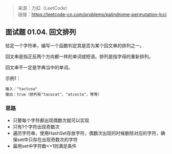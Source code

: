 > 来源：力扣（LeetCode）  
  链接：https://leetcode-cn.com/problems/palindrome-permutation-lcci

## 面试题 01.04. 回文排列

给定一个字符串，编写一个函数判定其是否为某个回文串的排列之一。

回文串是指正反两个方向都一样的单词或短语。排列是指字母的重新排列。

回文串不一定是字典当中的单词。


示例1：
```
输入："tactcoa"
输出：true（排列有"tacocat"、"atcocta"，等等）
```

### 思路
* 只要每个字符都出现偶数次就可以实现
* 只有1个字符出现奇数次
* 遍历字符串，使用HashSet存放字符，偶数次出现的时候删除对应的字符，确保set中只存在出现奇数次的字符
* 最用set中字符数<=1则满足条件




